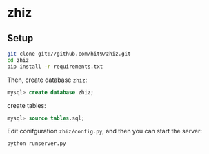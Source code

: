 zhiz
====


Setup
-----

```bash
git clone git://github.com/hit9/zhiz.git
cd zhiz
pip install -r requirements.txt
```

Then, create database `zhiz`:

```sql
mysql> create database zhiz;
```

create tables:

```sql
mysql> source tables.sql;
```

Edit conifguration `zhiz/config.py`, and then you can start the server:

```
python runserver.py
```
